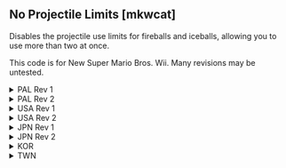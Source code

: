 ## No Projectile Limits [mkwcat]

Disables the projectile use limits for fireballs and iceballs, allowing you
to use more than two at once.

This code is for New Super Mario Bros. Wii. Many revisions may be untested.

<details>
<summary>PAL Rev 1</summary>

```hex
0411B0A4 38600001
04124744 38600001
```
</details>

<details>
<summary>PAL Rev 2</summary>

```hex
0411B0A4 38600001
04124744 38600001
```
</details>

<details>
<summary>USA Rev 1</summary>

```hex
0411AF64 38600001
04124604 38600001
```
</details>

<details>
<summary>USA Rev 2</summary>

```hex
0411AF64 38600001
04124604 38600001
```
</details>

<details>
<summary>JPN Rev 1</summary>

```hex
0411AD74 38600001
04124414 38600001
```
</details>

<details>
<summary>JPN Rev 2</summary>

```hex
0411AD74 38600001
04124414 38600001
```
</details>

<details>
<summary>KOR</summary>

```hex
0411B474 38600001
04124B14 38600001
```
</details>

<details>
<summary>TWN</summary>

```hex
0411B474 38600001
04124B14 38600001
```
</details>

